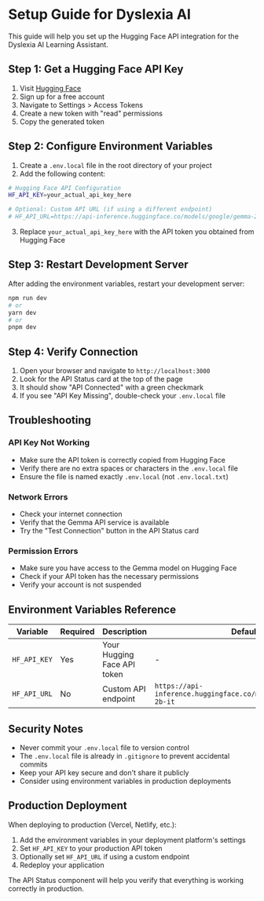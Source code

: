 # Setup Guide for Dyslexia AI

This guide will help you set up the Hugging Face API integration for the Dyslexia AI Learning Assistant.

## Step 1: Get a Hugging Face API Key

1. Visit [Hugging Face](https://huggingface.co/settings/tokens)
2. Sign up for a free account
3. Navigate to Settings > Access Tokens
4. Create a new token with "read" permissions
5. Copy the generated token

## Step 2: Configure Environment Variables

1. Create a `.env.local` file in the root directory of your project
2. Add the following content:

```bash
# Hugging Face API Configuration
HF_API_KEY=your_actual_api_key_here

# Optional: Custom API URL (if using a different endpoint)
# HF_API_URL=https://api-inference.huggingface.co/models/google/gemma-2b-it
```

3. Replace `your_actual_api_key_here` with the API token you obtained from Hugging Face

## Step 3: Restart Development Server

After adding the environment variables, restart your development server:

```bash
npm run dev
# or
yarn dev
# or
pnpm dev
```

## Step 4: Verify Connection

1. Open your browser and navigate to `http://localhost:3000`
2. Look for the API Status card at the top of the page
3. It should show "API Connected" with a green checkmark
4. If you see "API Key Missing", double-check your `.env.local` file

## Troubleshooting

### API Key Not Working
- Make sure the API token is correctly copied from Hugging Face
- Verify there are no extra spaces or characters in the `.env.local` file
- Ensure the file is named exactly `.env.local` (not `.env.local.txt`)

### Network Errors
- Check your internet connection
- Verify that the Gemma API service is available
- Try the "Test Connection" button in the API Status card

### Permission Errors
- Make sure you have access to the Gemma model on Hugging Face
- Check if your API token has the necessary permissions
- Verify your account is not suspended

## Environment Variables Reference

| Variable | Required | Description | Default |
|----------|----------|-------------|---------|
| `HF_API_KEY` | Yes | Your Hugging Face API token | - |
| `HF_API_URL` | No | Custom API endpoint | `https://api-inference.huggingface.co/models/google/gemma-2b-it` |

## Security Notes

- Never commit your `.env.local` file to version control
- The `.env.local` file is already in `.gitignore` to prevent accidental commits
- Keep your API key secure and don't share it publicly
- Consider using environment variables in production deployments

## Production Deployment

When deploying to production (Vercel, Netlify, etc.):

1. Add the environment variables in your deployment platform's settings
2. Set `HF_API_KEY` to your production API token
3. Optionally set `HF_API_URL` if using a custom endpoint
4. Redeploy your application

The API Status component will help you verify that everything is working correctly in production.
